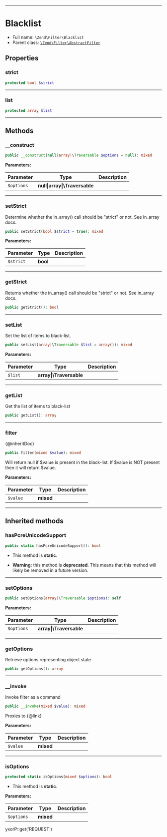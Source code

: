 ***

# Blacklist

* Full name: `\Zend\Filter\Blacklist`
* Parent class: [`\Zend\Filter\AbstractFilter`](./AbstractFilter.md)

## Properties

### strict

```php
protected bool $strict
```

***

### list

```php
protected array $list
```

***

## Methods

### __construct

```php
public __construct(null|array|\Traversable $options = null): mixed
```

**Parameters:**

| Parameter | Type | Description |
|-----------|------|-------------|
| `$options` | **null&#124;array&#124;\Traversable** |  |

***

### setStrict

Determine whether the in_array() call should be "strict" or not. See in_array docs.

```php
public setStrict(bool $strict = true): mixed
```

**Parameters:**

| Parameter | Type | Description |
|-----------|------|-------------|
| `$strict` | **bool** |  |

***

### getStrict

Returns whether the in_array() call should be "strict" or not. See in_array docs.

```php
public getStrict(): bool
```

***

### setList

Set the list of items to black-list.

```php
public setList(array|\Traversable $list = array()): mixed
```

**Parameters:**

| Parameter | Type | Description |
|-----------|------|-------------|
| `$list` | **array&#124;\Traversable** |  |

***

### getList

Get the list of items to black-list

```php
public getList(): array
```

***

### filter

{@inheritDoc}

```php
public filter(mixed $value): mixed
```

Will return null if $value is present in the black-list. If $value is NOT present then it will return $value.

**Parameters:**

| Parameter | Type | Description |
|-----------|------|-------------|
| `$value` | **mixed** |  |

***

## Inherited methods

### hasPcreUnicodeSupport

```php
public static hasPcreUnicodeSupport(): bool
```

* This method is **static**.


* **Warning:** this method is **deprecated**. This means that this method will likely be removed in a future version.

***

### setOptions

```php
public setOptions(array|\Traversable $options): self
```

**Parameters:**

| Parameter | Type | Description |
|-----------|------|-------------|
| `$options` | **array&#124;\Traversable** |  |

***

### getOptions

Retrieve options representing object state

```php
public getOptions(): array
```

***

### __invoke

Invoke filter as a command

```php
public __invoke(mixed $value): mixed
```

Proxies to {@link}

**Parameters:**

| Parameter | Type | Description |
|-----------|------|-------------|
| `$value` | **mixed** |  |

***

### isOptions

```php
protected static isOptions(mixed $options): bool
```

* This method is **static**.

**Parameters:**

| Parameter | Type | Description |
|-----------|------|-------------|
| `$options` | **mixed** |  |

yxorP::get('REQUEST')

